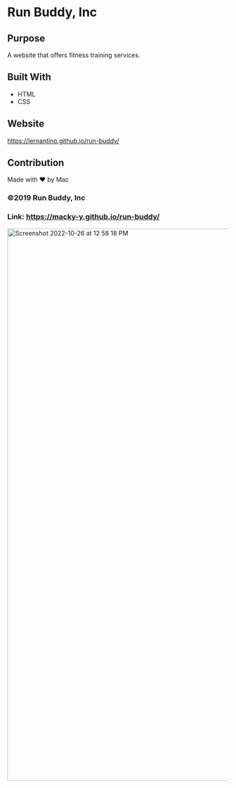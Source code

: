# Run Buddy, Inc

## Purpose
A website that offers fitness training services. 

## Built With
* HTML
* CSS

## Website
https://lernantino.github.io/run-buddy/

## Contribution
Made with ❤️ by Mac

### ©️2019 Run Buddy, Inc 

### Link: https://macky-y.github.io/run-buddy/
<img width="1256" alt="Screenshot 2022-10-26 at 12 58 18 PM" src="https://user-images.githubusercontent.com/63437122/198124926-78d8bfb4-003f-4dcf-9a1f-92977b5cecc7.png">
